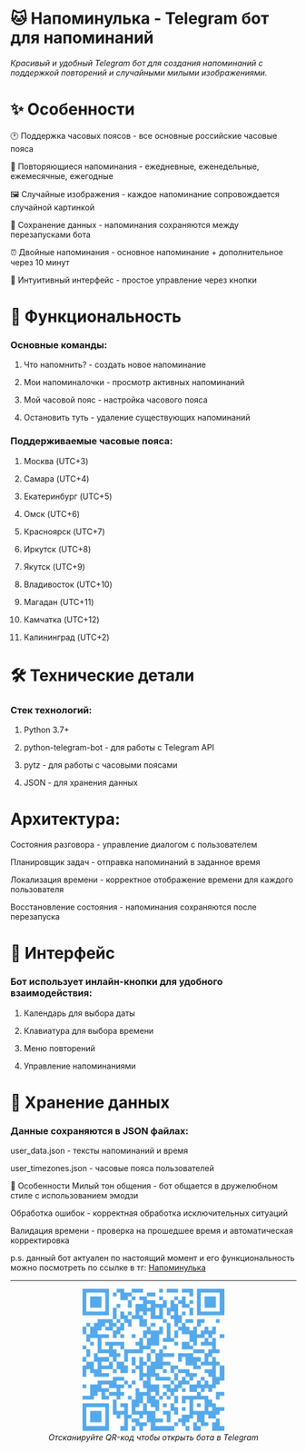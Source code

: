 # 🐱 Напоминулька - Telegram бот для напоминаний
_Красивый и удобный Telegram бот для создания напоминаний с поддержкой повторений и случайными милыми изображениями._

# ✨ Особенности
🕐 Поддержка часовых поясов - все основные российские часовые пояса

🔄 Повторяющиеся напоминания - ежедневные, еженедельные, ежемесячные, ежегодные

🖼️ Случайные изображения - каждое напоминание сопровождается случайной картинкой

💾 Сохранение данных - напоминания сохраняются между перезапусками бота

⏰ Двойные напоминания - основное напоминание + дополнительное через 10 минут

🎯 Интуитивный интерфейс - простое управление через кнопки

# 🚀 Функциональность
### Основные команды:
1. Что напомнить? - создать новое напоминание

2. Мои напоминалочки - просмотр активных напоминаний

3. Мой часовой пояс - настройка часового пояса

4. Остановить туть - удаление существующих напоминаний

### Поддерживаемые часовые пояса:

1. Москва (UTC+3)

2. Самара (UTC+4)

3. Екатеринбург (UTC+5)

4. Омск (UTC+6)

5. Красноярск (UTC+7)

6. Иркутск (UTC+8)

7. Якутск (UTC+9)

8. Владивосток (UTC+10)

9. Магадан (UTC+11)

10. Камчатка (UTC+12)

11. Калининград (UTC+2)

# 🛠️ Технические детали
### Стек технологий:
1. Python 3.7+

2. python-telegram-bot - для работы с Telegram API

3. pytz - для работы с часовыми поясами

4. JSON - для хранения данных

# Архитектура:
Состояния разговора - управление диалогом с пользователем

Планировщик задач - отправка напоминаний в заданное время

Локализация времени - корректное отображение времени для каждого пользователя

Восстановление состояния - напоминания сохраняются после перезапуска

# 🎨 Интерфейс
### Бот использует инлайн-кнопки для удобного взаимодействия:

1. Календарь для выбора даты

2. Клавиатура для выбора времени

3. Меню повторений

4. Управление напоминаниями

# 💾 Хранение данных
### Данные сохраняются в JSON файлах:

user_data.json - тексты напоминаний и время

user_timezones.json - часовые пояса пользователей

🐾 Особенности
Милый тон общения - бот общается в дружелюбном стиле с использованием эмодзи

Обработка ошибок - корректная обработка исключительных ситуаций

Валидация времени - проверка на прошедшее время и автоматическая корректировка



p.s. данный бот актуален по настоящий момент и его функциональность можно посмотреть по ссылке в тг: [Напоминулька](https://t.me/naapominalochka_bot)
___________________________________________________________________________________________________________________________________________________________________________________________
<p align="center">
  <img src="images/qr-code.png" alt="QR-код" width="250">
  <br>
  <em>Отсканируйте QR-код чтобы открыть бота в Telegram</em>
</p>
